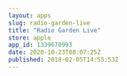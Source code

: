 ```yaml
---
layout: apps
slug: radio-garden-live
title: "Radio Garden Live"
store: apple
app_id: 1339670993
date: 2020-10-23T08:07:25Z
published: 2018-02-05T14:55:53Z
---
```

